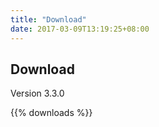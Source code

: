 ```yaml
---
title: "Download"
date: 2017-03-09T13:19:25+08:00
---
```

## Download

Version 3.3.0

{{% downloads %}}
